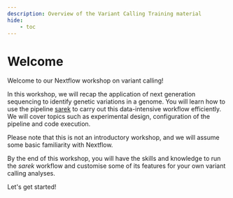 ```yaml
---
description: Overview of the Variant Calling Training material
hide:
    - toc
---
```


# Welcome

Welcome to our Nextflow workshop on variant calling!

In this workshop, we will recap the application of next generation sequencing to identify genetic variations in a genome. You will learn how to use the pipeline [sarek](https://nf-co.re/sarek) to carry out this data-intensive workflow efficiently. We will cover topics such as experimental design, configuration of the pipeline and code execution.

Please note that this is not an introductory workshop, and we will assume some basic familiarity with Nextflow.

By the end of this workshop, you will have the skills and knowledge to run the *sarek* workflow and customise some of its features for your own variant calling analyses.

Let's get started!
